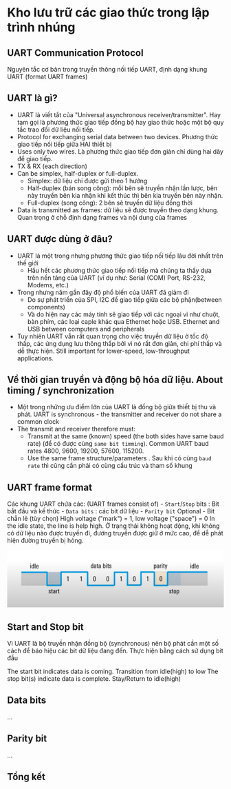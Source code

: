 <h1>Kho lưu trữ các giao thức trong lập trình nhúng</h1>

<h2>UART Communication Protocol</h2>

Nguyên tắc cơ bản trong truyền thông nối tiếp UART, định dạng khung UART (format UART frames)

<h2>UART là gì?</h2>

- UART là viết tắt của "Universal asynchronous receiver/transmitter". Hay tạm gọi là phương thức giao tiếp đồng bộ hay giao thức hoặc một bộ quy tắc trao đổi dữ liệu nối tiếp.
- Protocol for exchanging serial data between two devices. Phương thức giao tiếp nối tiếp giữa HAI thiết bị
- Uses only two wires. Là phương thức giao tiếp đơn giản chỉ dùng hai dây để giao tiếp. 
- TX & RX (each direction)
- Can be simplex, half-duplex or full-duplex. 
    - Simplex: dữ liệu chỉ được gửi theo 1 hướng
    - Half-duplex (bán song công): mỗi bên sẽ truyền nhận lần lược, bên này truyền bên kia nhận khi kết thúc thì bên kia truyền bên này nhận. 
    - Full-duplex (song công): 2 bên sẽ truyền dữ liệu đồng thời
- Data is transmitted as frames: dữ liệu sẽ được truyền theo dạng khung. Quan trọng ở chỗ định dạng frames và nội dung của frames 

<h2>UART được dùng ở đâu?</h2>

- UART là một trong nhưng phương thức giao tiếp nối tiếp lâu đời nhất trên thế giới
    -   Hầu hết các phương thức giao tiếp nối tiếp mà chúng ta thấy dựa trên nền tảng của UART (ví dụ như: Serial (COM) Port, RS-232, Modems, etc.)
- Trong nhưng năm gần đây độ phổ biến của UART đã giảm đi 
    - Do sự phát triển của SPI, I2C để giao tiếp giữa các bộ phận(between components)
    - Và do hiện nay các máy tính sẽ giao tiếp với các ngoại vi như chuột, bàn phím, các loại caple khác qua Ethernet hoặc USB. Ethernet and USB between computers and peripherals
- Tuy nhiên UART vẫn rất quan trọng cho việc truyền dữ liệu ở tốc độ thấp, các ứng dụng lưu thông thấp bởi vì nó rất đơn giản, chi phí thấp và dễ thực hiện. Still important for lower-speed, low-throughput applications.

<h2>Về thời gian truyền và động bộ hóa dữ liệu. About timing / synchronization</h2>

- Một trong những ưu điểm lớn của UART là đồng bộ giữa thiết bị thu và phát. UART is synchronous - the transmitter and receiver do not share a common clock
- The transmit and receiver therefore must:
    - Transmit at the same (known) speed (the both sides have same baud rate) (để có được cùng `same bit timming`). Common UART baud rates 4800, 9600, 19200, 57600, 115200.
    - Use the same frame structure/parameters . Sau khi có cùng `baud rate` thì cũng cần phải có cùng cấu trúc và tham số khung

<h2>UART frame format</h2>

Các khung UART chứa các: (UART frames consist of)
    - `Start`/`Stop` bits : Bit bắt đầu và kế thức
    - `Data bits` : các bit dữ liệu
    - `Parity bit` Optional -  Bit chẵn lẻ (tùy chọn) 
High voltage ("mark") = 1, low voltage ("space") = 0
In the idle state, the line is help high. Ở trạng thái không hoạt động, khi không có dữ liệu nào được truyền đi, đường truyền được giữ ở mức cao, để dễ phát hiện đường truyền bị hỏng. 

![Minh họa frame của UART Protocol](image.png)


<h2>Start and Stop bit</h2>

Vì UART là bộ truyền nhận đồng bộ (synchronous) nên bộ phát cần một số cách để báo hiệu các bit dữ liệu đang đến. Thực hiện bằng cách sử dụng bit đầu

The start bit indicates data is coming. Transition from idle(high) to low
The stop bit(s) indicate data is complete. Stay/Return to idle(high)

<h2>Data bits</h2>
...
<h2>Parity bit</h2>
...

<h2>Tổng kết</h2> 